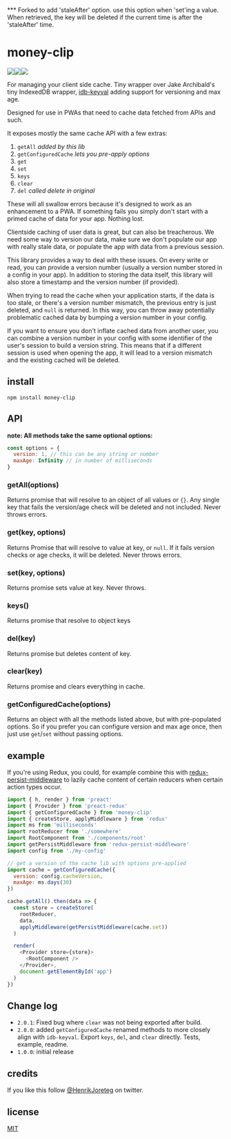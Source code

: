 *** Forked to add 'staleAfter' option. use this option when 'set'ing a value. When retrieved, the key will be deleted if the current time is after the 'staleAfter' time.

# money-clip

![](https://img.shields.io/npm/dm/money-clip.svg)![](https://img.shields.io/npm/v/money-clip.svg)![](https://img.shields.io/npm/l/money-clip.svg)

For managing your client side cache. Tiny wrapper over Jake Archibald's tiny IndexedDB wrapper, [idb-keyval](https://github.com/jakearchibald/idb-keyval) adding support for versioning and max age.

Designed for use in PWAs that need to cache data fetched from APIs and such.

It exposes mostly the same cache API with a few extras:

1.  `getAll` _added by this lib_
1.  `getConfiguredCache` _lets you pre-apply options_
1.  `get`
1.  `set`
1.  `keys`
1.  `clear`
1.  `del` _called delete in original_

These will all swallow errors because it's designed to work as an enhancement to a PWA. If something fails you simply don't start with a primed cache of data for your app. Nothing lost.

Clientside caching of user data is great, but can also be treacherous. We need some way to version our data, make sure we don't populate our app with really stale data, or populate the app with data from a previous session.

This library provides a way to deal with these issues. On every write or read, you can provide a version number (usually a version number stored in a config in your app). In addition to storing the data itself, this library will also store a timestamp and the version number (if provided).

When trying to read the cache when your application starts, if the data is too stale, or there's a version number mismatch, the previous entry is just deleted, and `null` is returned. In this way, you can throw away potentially problematic cached data by bumping a version number in your config.

If you want to ensure you don't inflate cached data from another user, you can combine a version number in your config with some identifier of the user's session to build a version string. This means that if a different session is used when opening the app, it will lead to a version mismatch and the existing cached will be deleted.

## install

```
npm install money-clip
```

## API

**note: All methods take the same optional options:**

```js
const options = {
  version: 1, // this can be any string or number
  maxAge: Infinity // in number of milliseconds
}
```

### getAll(options)

Returns promise that will resolve to an object of all values or `{}`. Any single key that fails the version/age check will be deleted and not included. Never throws errors.

### get(key, options)

Returns Promise that will resolve to value at key, or `null`. If it fails version checks or age checks, it will be deleted. Never throws errors.

### set(key, options)

Returns promise sets value at key. Never throws.

### keys()

Returns promise that resolve to object keys

### del(key)

Returns promise but deletes content of key.

### clear(key)

Returns promise and clears everything in cache.

### getConfiguredCache(options)

Returns an object with all the methods listed above, but with pre-populated options. So if you prefer you can configure version and max age once, then just use `get`/`set` without passing options.

## example

If you're using Redux, you could, for example combine this with [redux-persist-middleware](https://github.com/HenrikJoreteg/redux-persist-middleware) to lazily cache content of certain reducers when certain action types occur.

```js
import { h, render } from 'preact'
import { Provider } from 'preact-redux'
import { getConfiguredCache } from 'money-clip'
import { createStore, applyMiddleware } from 'redux'
import ms from 'milliseconds'
import rootReducer from './somewhere'
import RootComponent from './components/root'
import getPersistMiddleware from 'redux-persist-middleware'
import config from './my-config'

// get a version of the cache lib with options pre-applied
import cache = getConfiguredCache({
  version: config.cacheVersion,
  maxAge: ms.days(30)
})

cache.getAll().then(data => {
  const store = createStore(
    rootReducer,
    data,
    applyMiddleware(getPersistMiddleware(cache.set))
  )

  render(
    <Provider store={store}>
      <RootComponent />
    </Provider>,
    document.getElementById('app')
  )
})
```

## Change log

* `2.0.1`: Fixed bug where `clear` was not being exported after build.
* `2.0.0`: added `getConfiguredCache` renamed methods to more closely align with `idb-keyval`. Export `keys`, `del`, and `clear` directly. Tests, example, readme.
* `1.0.0`: initial release

## credits

If you like this follow [@HenrikJoreteg](http://twitter.com/henrikjoreteg) on twitter.

## license

[MIT](http://mit.joreteg.com/)

